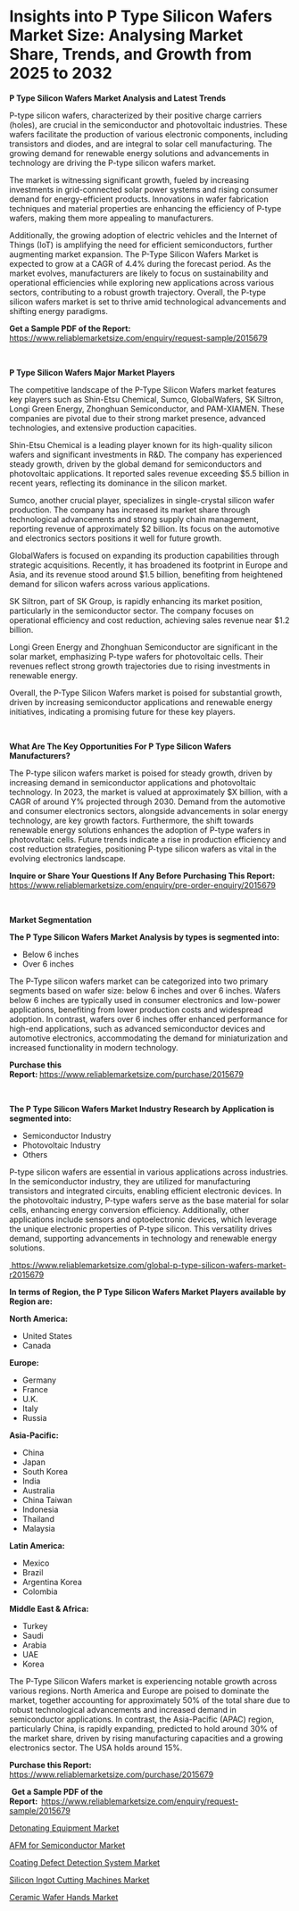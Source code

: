 <p><h1>Insights into P Type Silicon Wafers Market Size: Analysing Market Share, Trends, and Growth from 2025 to 2032</h1></p><p><strong>P Type Silicon Wafers Market Analysis and Latest Trends</strong></p>
<p><p>P-type silicon wafers, characterized by their positive charge carriers (holes), are crucial in the semiconductor and photovoltaic industries. These wafers facilitate the production of various electronic components, including transistors and diodes, and are integral to solar cell manufacturing. The growing demand for renewable energy solutions and advancements in technology are driving the P-type silicon wafers market. </p><p>The market is witnessing significant growth, fueled by increasing investments in grid-connected solar power systems and rising consumer demand for energy-efficient products. Innovations in wafer fabrication techniques and material properties are enhancing the efficiency of P-type wafers, making them more appealing to manufacturers.</p><p>Additionally, the growing adoption of electric vehicles and the Internet of Things (IoT) is amplifying the need for efficient semiconductors, further augmenting market expansion. The P-Type Silicon Wafers Market is expected to grow at a CAGR of 4.4% during the forecast period. As the market evolves, manufacturers are likely to focus on sustainability and operational efficiencies while exploring new applications across various sectors, contributing to a robust growth trajectory. Overall, the P-type silicon wafers market is set to thrive amid technological advancements and shifting energy paradigms.</p></p>
<p><strong>Get a Sample PDF of the Report:&nbsp;</strong> <a href="https://www.reliablemarketsize.com/enquiry/request-sample/2015679?utm_campaign=2640&utm_medium=2&utm_source=Github&utm_content=ia&utm_term=29032025&utm_id=p-type-silicon-wafers">https://www.reliablemarketsize.com/enquiry/request-sample/2015679</a></p>
<p>&nbsp;</p>
<p><strong>P Type Silicon Wafers Major Market Players</strong></p>
<p><p>The competitive landscape of the P-Type Silicon Wafers market features key players such as Shin-Etsu Chemical, Sumco, GlobalWafers, SK Siltron, Longi Green Energy, Zhonghuan Semiconductor, and PAM-XIAMEN. These companies are pivotal due to their strong market presence, advanced technologies, and extensive production capacities.</p><p>Shin-Etsu Chemical is a leading player known for its high-quality silicon wafers and significant investments in R&D. The company has experienced steady growth, driven by the global demand for semiconductors and photovoltaic applications. It reported sales revenue exceeding $5.5 billion in recent years, reflecting its dominance in the silicon market.</p><p>Sumco, another crucial player, specializes in single-crystal silicon wafer production. The company has increased its market share through technological advancements and strong supply chain management, reporting revenue of approximately $2 billion. Its focus on the automotive and electronics sectors positions it well for future growth.</p><p>GlobalWafers is focused on expanding its production capabilities through strategic acquisitions. Recently, it has broadened its footprint in Europe and Asia, and its revenue stood around $1.5 billion, benefiting from heightened demand for silicon wafers across various applications.</p><p>SK Siltron, part of SK Group, is rapidly enhancing its market position, particularly in the semiconductor sector. The company focuses on operational efficiency and cost reduction, achieving sales revenue near $1.2 billion.</p><p>Longi Green Energy and Zhonghuan Semiconductor are significant in the solar market, emphasizing P-type wafers for photovoltaic cells. Their revenues reflect strong growth trajectories due to rising investments in renewable energy.</p><p>Overall, the P-Type Silicon Wafers market is poised for substantial growth, driven by increasing semiconductor applications and renewable energy initiatives, indicating a promising future for these key players.</p></p>
<p>&nbsp;</p>
<p><strong>What Are The Key Opportunities For P Type Silicon Wafers Manufacturers?</strong></p>
<p><p>The P-type silicon wafers market is poised for steady growth, driven by increasing demand in semiconductor applications and photovoltaic technology. In 2023, the market is valued at approximately $X billion, with a CAGR of around Y% projected through 2030. Demand from the automotive and consumer electronics sectors, alongside advancements in solar energy technology, are key growth factors. Furthermore, the shift towards renewable energy solutions enhances the adoption of P-type wafers in photovoltaic cells. Future trends indicate a rise in production efficiency and cost reduction strategies, positioning P-type silicon wafers as vital in the evolving electronics landscape.</p></p>
<p><strong>Inquire or Share Your Questions If Any Before Purchasing This Report:</strong> <a href="https://www.reliablemarketsize.com/enquiry/pre-order-enquiry/2015679?utm_campaign=2640&utm_medium=2&utm_source=Github&utm_content=ia&utm_term=29032025&utm_id=p-type-silicon-wafers">https://www.reliablemarketsize.com/enquiry/pre-order-enquiry/2015679</a></p>
<p>&nbsp;</p>
<p><strong>Market Segmentation</strong></p>
<p><strong>The P Type Silicon Wafers Market Analysis by types is segmented into:</strong></p>
<p><ul><li>Below 6 inches</li><li>Over 6 inches</li></ul></p>
<p><p>The P-Type silicon wafers market can be categorized into two primary segments based on wafer size: below 6 inches and over 6 inches. Wafers below 6 inches are typically used in consumer electronics and low-power applications, benefiting from lower production costs and widespread adoption. In contrast, wafers over 6 inches offer enhanced performance for high-end applications, such as advanced semiconductor devices and automotive electronics, accommodating the demand for miniaturization and increased functionality in modern technology.</p></p>
<p><strong>Purchase this Report:&nbsp;</strong><a href="https://www.reliablemarketsize.com/purchase/2015679?utm_campaign=2640&utm_medium=2&utm_source=Github&utm_content=ia&utm_term=29032025&utm_id=p-type-silicon-wafers">https://www.reliablemarketsize.com/purchase/2015679</a></p>
<p>&nbsp;</p>
<p><strong>The P Type Silicon Wafers Market Industry Research by Application is segmented into:</strong></p>
<p><ul><li>Semiconductor Industry</li><li>Photovoltaic Industry</li><li>Others</li></ul></p>
<p><p>P-type silicon wafers are essential in various applications across industries. In the semiconductor industry, they are utilized for manufacturing transistors and integrated circuits, enabling efficient electronic devices. In the photovoltaic industry, P-type wafers serve as the base material for solar cells, enhancing energy conversion efficiency. Additionally, other applications include sensors and optoelectronic devices, which leverage the unique electronic properties of P-type silicon. This versatility drives demand, supporting advancements in technology and renewable energy solutions.</p></p>
<p><a href="https://www.reliablemarketsize.com/global-p-type-silicon-wafers-market-r2015679?utm_campaign=2640&utm_medium=2&utm_source=Github&utm_content=ia&utm_term=29032025&utm_id=p-type-silicon-wafers">&nbsp;https://www.reliablemarketsize.com/global-p-type-silicon-wafers-market-r2015679</a></p>
<p><strong>In terms of Region, the P Type Silicon Wafers Market Players available by Region are:</strong></p>
<p>
    <p> <strong> North America: </strong>
        <ul>
            <li>United States</li>
            <li>Canada</li>
        </ul>
        </p> 
    <p> <strong> Europe: </strong>
        <ul>
            <li>Germany</li>
            <li>France</li>
            <li>U.K.</li>
            <li>Italy</li>
            <li>Russia</li>
        </ul>
        </p> 
    <p> <strong> Asia-Pacific: </strong>
        <ul>
            <li>China</li>
            <li>Japan</li>
            <li>South Korea</li>
            <li>India</li>
            <li>Australia</li>
            <li>China Taiwan</li>
            <li>Indonesia</li>
            <li>Thailand</li>
            <li>Malaysia</li>
        </ul>
        </p> 
    <p> <strong> Latin America: </strong>
        <ul>
            <li>Mexico</li>
            <li>Brazil</li>
            <li>Argentina Korea</li>
            <li>Colombia</li>
        </ul>
        </p> 
    <p> <strong> Middle East & Africa: </strong>
        <ul>
            <li>Turkey</li>
            <li>Saudi</li>
            <li>Arabia</li>
            <li>UAE</li>
            <li>Korea</li>
        </ul>
    </p>
    </p>
<p><p>The P-Type Silicon Wafers market is experiencing notable growth across various regions. North America and Europe are poised to dominate the market, together accounting for approximately 50% of the total share due to robust technological advancements and increased demand in semiconductor applications. In contrast, the Asia-Pacific (APAC) region, particularly China, is rapidly expanding, predicted to hold around 30% of the market share, driven by rising manufacturing capacities and a growing electronics sector. The USA holds around 15%.</p></p>
<p><strong>Purchase this Report: </strong><a href="https://www.reliablemarketsize.com/purchase/2015679?utm_campaign=2640&utm_medium=2&utm_source=Github&utm_content=ia&utm_term=29032025&utm_id=p-type-silicon-wafers">https://www.reliablemarketsize.com/purchase/2015679</a></p>
<p>&nbsp;<strong>Get a Sample PDF of the Report:&nbsp;&nbsp;</strong><a href="https://www.reliablemarketsize.com/enquiry/request-sample/2015679?utm_campaign=2640&utm_medium=2&utm_source=Github&utm_content=ia&utm_term=29032025&utm_id=p-type-silicon-wafers">https://www.reliablemarketsize.com/enquiry/request-sample/2015679</a></p>
<p><strong></strong></p>
<p><p><a href="https://www.linkedin.com/pulse/detonating-equipment-market-report-in-depth-analysis-uctge?utm_campaign=2640&utm_medium=2&utm_source=Github&utm_content=ia&utm_term=29032025&utm_id=p-type-silicon-wafers">Detonating Equipment Market</a></p><p><a href="https://github.com/gukenneth26571/Market-Research-Report-List-1/blob/main/afm-for-semiconductor-market.md?utm_campaign=2640&utm_medium=2&utm_source=Github&utm_content=ia&utm_term=29032025&utm_id=p-type-silicon-wafers">AFM for Semiconductor Market</a></p><p><a href="https://www.linkedin.com/pulse/regional-development-deployment-revenue-growth-coating-g0dce?utm_campaign=2640&utm_medium=2&utm_source=Github&utm_content=ia&utm_term=29032025&utm_id=p-type-silicon-wafers">Coating Defect Detection System Market</a></p><p><a href="https://www.linkedin.com/pulse/overview-silicon-ingot-cutting-machines-market-competitive-landscape-hrvhe?utm_campaign=2640&utm_medium=2&utm_source=Github&utm_content=ia&utm_term=29032025&utm_id=p-type-silicon-wafers">Silicon Ingot Cutting Machines Market</a></p><p><a href="https://github.com/ChiragRp1/Market-Research-Report-List-7/blob/main/ceramic-wafer-hands-market.md?utm_campaign=2640&utm_medium=2&utm_source=Github&utm_content=ia&utm_term=29032025&utm_id=p-type-silicon-wafers">Ceramic Wafer Hands Market</a></p></p>